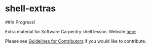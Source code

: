 # shell-extras

##In Progress!

Extra material for Software Carpentry shell lesson.
Website [here](http://swcarpentry.github.io/shell-extras/)

Please see [Guidelines for Contributors](CONTRIBUTING.md) if you would like to contribute.  
